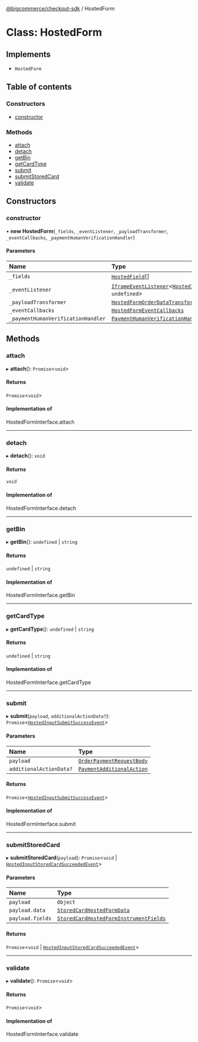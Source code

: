 [@bigcommerce/checkout-sdk](../README.md) / HostedForm

# Class: HostedForm

## Implements

- `HostedForm`

## Table of contents

### Constructors

- [constructor](HostedForm.md#constructor)

### Methods

- [attach](HostedForm.md#attach)
- [detach](HostedForm.md#detach)
- [getBin](HostedForm.md#getbin)
- [getCardType](HostedForm.md#getcardtype)
- [submit](HostedForm.md#submit)
- [submitStoredCard](HostedForm.md#submitstoredcard)
- [validate](HostedForm.md#validate)

## Constructors

### constructor

• **new HostedForm**(`_fields`, `_eventListener`, `_payloadTransformer`, `_eventCallbacks`, `_paymentHumanVerificationHandler`)

#### Parameters

| Name | Type |
| :------ | :------ |
| `_fields` | [`HostedField`](HostedField.md)[] |
| `_eventListener` | [`IframeEventListener`](IframeEventListener.md)<[`HostedInputEventMap`](../interfaces/HostedInputEventMap.md), `undefined`\> |
| `_payloadTransformer` | [`HostedFormOrderDataTransformer`](HostedFormOrderDataTransformer.md) |
| `_eventCallbacks` | [`HostedFormEventCallbacks`](../README.md#hostedformeventcallbacks) |
| `_paymentHumanVerificationHandler` | [`PaymentHumanVerificationHandler`](PaymentHumanVerificationHandler.md) |

## Methods

### attach

▸ **attach**(): `Promise`<`void`\>

#### Returns

`Promise`<`void`\>

#### Implementation of

HostedFormInterface.attach

___

### detach

▸ **detach**(): `void`

#### Returns

`void`

#### Implementation of

HostedFormInterface.detach

___

### getBin

▸ **getBin**(): `undefined` \| `string`

#### Returns

`undefined` \| `string`

#### Implementation of

HostedFormInterface.getBin

___

### getCardType

▸ **getCardType**(): `undefined` \| `string`

#### Returns

`undefined` \| `string`

#### Implementation of

HostedFormInterface.getCardType

___

### submit

▸ **submit**(`payload`, `additionalActionData?`): `Promise`<[`HostedInputSubmitSuccessEvent`](../interfaces/HostedInputSubmitSuccessEvent.md)\>

#### Parameters

| Name | Type |
| :------ | :------ |
| `payload` | [`OrderPaymentRequestBody`](../interfaces/OrderPaymentRequestBody.md) |
| `additionalActionData?` | [`PaymentAdditionalAction`](../interfaces/PaymentAdditionalAction.md) |

#### Returns

`Promise`<[`HostedInputSubmitSuccessEvent`](../interfaces/HostedInputSubmitSuccessEvent.md)\>

#### Implementation of

HostedFormInterface.submit

___

### submitStoredCard

▸ **submitStoredCard**(`payload`): `Promise`<`void` \| [`HostedInputStoredCardSucceededEvent`](../interfaces/HostedInputStoredCardSucceededEvent.md)\>

#### Parameters

| Name | Type |
| :------ | :------ |
| `payload` | `Object` |
| `payload.data` | [`StoredCardHostedFormData`](../interfaces/StoredCardHostedFormData.md) |
| `payload.fields` | [`StoredCardHostedFormInstrumentFields`](../interfaces/StoredCardHostedFormInstrumentFields.md) |

#### Returns

`Promise`<`void` \| [`HostedInputStoredCardSucceededEvent`](../interfaces/HostedInputStoredCardSucceededEvent.md)\>

___

### validate

▸ **validate**(): `Promise`<`void`\>

#### Returns

`Promise`<`void`\>

#### Implementation of

HostedFormInterface.validate

